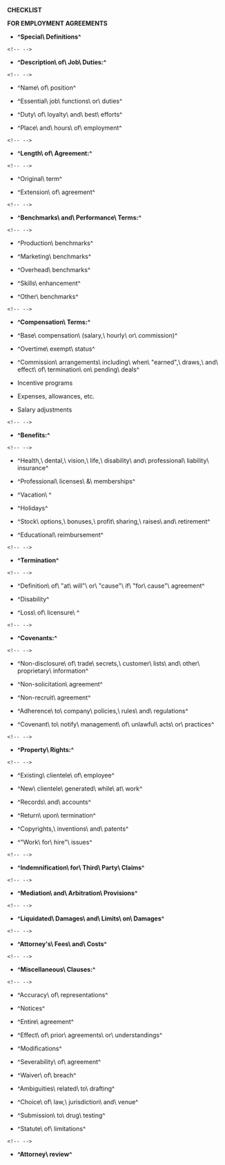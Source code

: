 **CHECKLIST**

**FOR EMPLOYMENT AGREEMENTS**

-   **^Special\ Definitions^**

```{=html}
<!-- -->
```
-   **^Description\ of\ Job\ Duties:^**

```{=html}
<!-- -->
```
-   ^Name\ of\ position^

-   ^Essential\ job\ functions\ or\ duties^

-   ^Duty\ of\ loyalty\ and\ best\ efforts^

-   ^Place\ and\ hours\ of\ employment^

```{=html}
<!-- -->
```
-   **^Length\ of\ Agreement:^**

```{=html}
<!-- -->
```
-   ^Original\ term^

-   ^Extension\ of\ agreement^

```{=html}
<!-- -->
```
-   **^Benchmarks\ and\ Performance\ Terms:^**

```{=html}
<!-- -->
```
-   ^Production\ benchmarks^

-   ^Marketing\ benchmarks^

-   ^Overhead\ benchmarks^

-   ^Skills\ enhancement^

-   ^Other\ benchmarks^

```{=html}
<!-- -->
```
-   **^Compensation\ Terms:^**

-   ^Base\ compensation\ (salary,\ hourly\ or\ commission)^

-   ^Overtime\ exempt\ status^

-   ^Commission\ arrangements\ including\ when\ \"earned\",\ draws,\ and\ effect\ of\ termination\ on\ pending\ deals^

-   Incentive programs

-   Expenses, allowances, etc.

-   Salary adjustments

```{=html}
<!-- -->
```
-   **^Benefits:^**

```{=html}
<!-- -->
```
-   ^Health,\ dental,\ vision,\ life,\ disability\ and\ professional\ liability\ insurance^

-   ^Professional\ licenses\ &\ memberships^

-   ^Vacation\ ^

-   ^Holidays^

-   ^Stock\ options,\ bonuses,\ profit\ sharing,\ raises\ and\ retirement^

-   ^Educational\ reimbursement^

```{=html}
<!-- -->
```
-   **^Termination^**

```{=html}
<!-- -->
```
-   ^Definition\ of\ "at\ will"\ or\ "cause"\ if\ "for\ cause"\ agreement^

-   ^Disability^

-   ^Loss\ of\ licensure\ ^

```{=html}
<!-- -->
```
-   **^Covenants:^**

```{=html}
<!-- -->
```
-   ^Non-disclosure\ of\ trade\ secrets,\ customer\ lists\ and\ other\ proprietary\ information^

-   ^Non-solicitation\ agreement^

-   ^Non-recruit\ agreement^

-   ^Adherence\ to\ company\ policies,\ rules\ and\ regulations^

-   ^Covenant\ to\ notify\ management\ of\ unlawful\ acts\ or\ practices^

```{=html}
<!-- -->
```
-   **^Property\ Rights:^**

```{=html}
<!-- -->
```
-   ^Existing\ clientele\ of\ employee^

-   ^New\ clientele\ generated\ while\ at\ work^

-   ^Records\ and\ accounts^

-   ^Return\ upon\ termination^

-   ^Copyrights,\ inventions\ and\ patents^

-   ^\"Work\ for\ hire\"\ issues^

```{=html}
<!-- -->
```
-   **^Indemnification\ for\ Third\ Party\ Claims^**

```{=html}
<!-- -->
```
-   **^Mediation\ and\ Arbitration\ Provisions^**

```{=html}
<!-- -->
```
-   **^Liquidated\ Damages\ and\ Limits\ on\ Damages^**

```{=html}
<!-- -->
```
-   **^Attorney\'s\ Fees\ and\ Costs^**

```{=html}
<!-- -->
```
-   **^Miscellaneous\ Clauses:^**

```{=html}
<!-- -->
```
-   ^Accuracy\ of\ representations^

-   ^Notices^

-   ^Entire\ agreement^

-   ^Effect\ of\ prior\ agreements\ or\ understandings^

-   ^Modifications^

-   ^Severability\ of\ agreement^

-   ^Waiver\ of\ breach^

-   ^Ambiguities\ related\ to\ drafting^

-   ^Choice\ of\ law,\ jurisdiction\ and\ venue^

-   ^Submission\ to\ drug\ testing^

-   ^Statute\ of\ limitations^

```{=html}
<!-- -->
```
-   **^Attorney\ review^**
